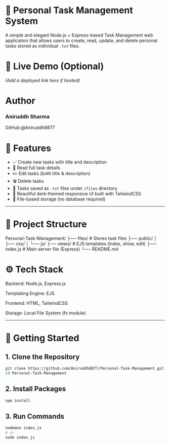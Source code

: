 # 📝 Personal Task Management System

A simple and elegant Node.js + Express-based Task Management web application that allows users to create, read, update, and delete personal tasks stored as individual `.txt` files.

# 🔗 Live Demo (Optional)
*(Add a deployed link here if hosted)*

# Author
### Aniruddh Sharma
GitHub:@Aniruddh8877

# 📌 Features

- ✅ Create new tasks with title and description  
- 📝 Read full task details  
- ✏️ Edit tasks (both title & description)  
- 🗑️ Delete tasks  
- 📂 Tasks saved as `.txt` files under `/files` directory  
- 🌙 Beautiful dark-themed responsive UI built with TailwindCSS  
- 💾 File-based storage (no database required)

---

# 📁 Project Structure
Personal-Task-Management/
├── files/ # Stores task files
├── public/
│ ├── css/
│ └── js/
├── views/ # EJS templates (index, show, edit)
├── index.js # Main server file (Express)
└── README.md

# ⚙️ Tech Stack
Backend: Node.js, Express.js

Templating Engine: EJS

Frontend: HTML, TailwindCSS

Storage: Local File System (fs module)


---

# 🚀 Getting Started

## 1. Clone the Repository

```bash
git clone https://github.com/Aniruddh8877/Personal-Task-Management.git
cd Personal-Task-Management
```

## 2. Install Packages
```bash
npm install
```

## 3. Run Commands
```bash
nodemon index.js
# or
node index.js
```



